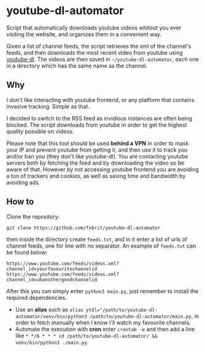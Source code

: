 # youtube-dl-automator
Script that automatically downloads youtube videos whitout you ever visiting the website, and organizes them in a convenient way.

Given a list of channel feeds, the script retrieves the xml of the channel's feeds, and then downloads the most recent video from youtube using [youtube-dl](https://youtube-dl.org/). The videos are then saved in `~/youtube-dl-automator`, each one in a directory which has the same name as the channel.

## Why
I don't like interacting with youtube frontend, or any platform that contains invasive tracking. Simple as that.

I decided to switch to the RSS feed as invidious instances are often being blocked. The script downloads from youtube in order to get the highest quality possible on videos.

Please note that this tool should be used **behind a VPN** in order to mask your IP and prevent youtube from getting it, and then use it to track you and/or ban you (they don't like youtube-dl). You are contacting youtube servers both by fetching the feed and by downloading the video so be aware of that. However by not accessing youtube frontend you are avoiding a ton of trackers and cookies, as well as saving time and bandwidth by avoiding ads.

## How to
Clone the repository:
```
git clone https://github.com/fxbrit/youtube-dl-automator
```
then inside the directory create `feeds.txt`, and in it enter a list of urls of channel feeds, one for line with no separator. An example of `feeds.txt` can be found below:
```
https://www.youtube.com/feeds/videos.xml?channel_id=yourfavouritechannelid
https://www.youtube.com/feeds/videos.xml?channel_id=uhanothergoodchannelid
```

After this you can simply enter `python3 main.py`, just remember to install the required dependencies.
- Use an **alias** such as `alias ytdl="/path/to/youtube-dl-automator/venv/bin/python3 /path/to/youtube-dl-automator/main.py`, in order to fetch manually when I know I'll watch my favourite channels.
- Automate the execution with **cron** enter `crontab -e` and then add a line like `* */6 * * * cd /path/to/youtube-dl-automator/ && venv/bin/python3 ./main.py`.

